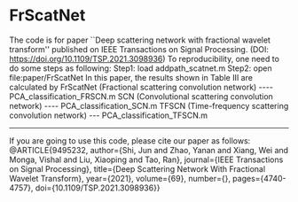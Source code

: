 # FrScatNet
The code is for paper ``Deep scattering network with fractional wavelet transform'' published on IEEE Transactions on Signal Processing. (DOI: https://doi.org/10.1109/TSP.2021.3098936)
To reproducibility, one need to do some steps as following:
Step1: load addpath_scatnet.m
Step2: open file:paper/FrScatNet
In this paper, the results shown in Table III are calculated by
FrScatNet (Fractional scattering convolution network) ---- PCA_classification_FRSCN.m
SCN (Convolutional scattering convolution network) ---- PCA_classification_SCN.m
TFSCN (Time-frequency scattering convolution network) --- PCA_classification_TFSCN.m


-----------------------------------------------------------------------------------
If you are going to use this code, please cite our paper as follows:
@ARTICLE{9495232,
  author={Shi, Jun and Zhao, Yanan and Xiang, Wei and Monga, Vishal and Liu, Xiaoping and Tao, Ran},
  journal={IEEE Transactions on Signal Processing}, 
  title={Deep Scattering Network With Fractional Wavelet Transform}, 
  year={2021},
  volume={69},
  number={},
  pages={4740-4757},
  doi={10.1109/TSP.2021.3098936}}
